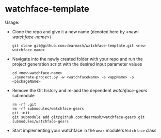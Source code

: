 watchface-template
==================

Usage:

- Clone the repo and give it a new name (denoted here by *&lt;new-watchface-name&gt;*)

	```
	git clone git@github.com:dearmash/watchface-template.git <new-watchface-name>
	```

- Navigate into the newly created folder with your repo and run the project generation script with the desired input parameter values

	```
	cd <new-watchface-name>
	./generate-project.py -w <watchfaceName> -a <appName> -p <packageName>
	```

- Remove the Git history and re-add the dependent *watchface-gears* submodule

	```
	rm -rf .git
	rm -rf submodules/watchface-gears
	git init
	git submodule add git@github.com:dearmash/watchface-gears.git submodules/watchface-gears
	```

- Start implementing your watchface in the `wear` module's `Watchface` class
